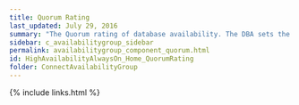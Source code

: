 ```yaml
---
title: Quorum Rating
last_updated: July 29, 2016
summary: "The Quorum rating of database availability. The DBA sets the quorum configuration in the SQL Server Management Studio. The Quorum rating determines the number of node failures that the cluster can sustain."
sidebar: c_availabilitygroup_sidebar
permalink: availabilitygroup_component_quorum.html
id: HighAvailabilityAlwaysOn_Home_QuorumRating
folder: ConnectAvailabilityGroup
---
```



{% include links.html %}
